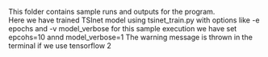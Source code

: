 This folder contains sample runs and outputs for the program.<br>
Here we have trained TSInet model using tsinet_train.py with options like -e epochs and -v model_verbose for this sample execution we have set epcohs=10 annd model_verbose=1
The warning message is thrown in the terminal if we use tensorflow 2 
